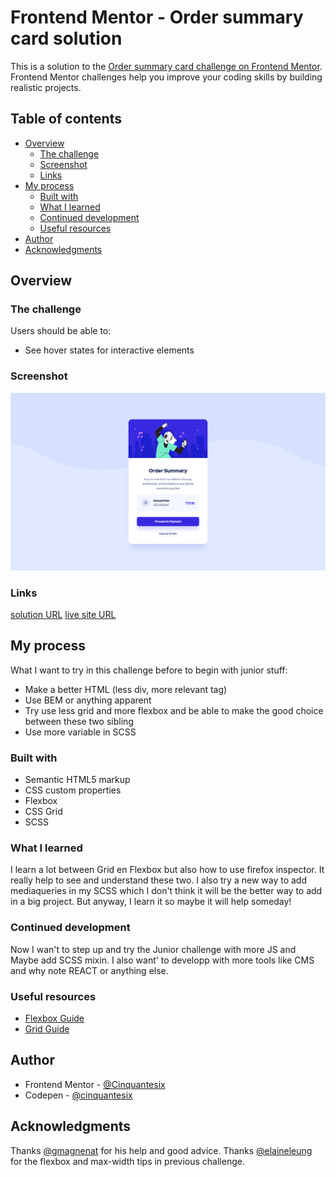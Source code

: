 # Frontend Mentor - Order summary card solution

This is a solution to the [Order summary card challenge on Frontend Mentor](https://www.frontendmentor.io/challenges/order-summary-component-QlPmajDUj). Frontend Mentor challenges help you improve your coding skills by building realistic projects. 

## Table of contents

- [Overview](#overview)
  - [The challenge](#the-challenge)
  - [Screenshot](#screenshot)
  - [Links](#links)
- [My process](#my-process)
  - [Built with](#built-with)
  - [What I learned](#what-i-learned)
  - [Continued development](#continued-development)
  - [Useful resources](#useful-resources)
- [Author](#author)
- [Acknowledgments](#acknowledgments)

## Overview

### The challenge

Users should be able to:

- See hover states for interactive elements

### Screenshot

![](./screenshot.png)

### Links

[solution URL](https://github.com/Cinquantesix/order-summary-component-main)
[live site URL](https://polite-eclair-5fdd16.netlify.app/)

## My process

What I want to try in this challenge before to begin with junior stuff:

- Make a better HTML (less div, more relevant tag)
- Use BEM or anything apparent
- Try use less grid and more flexbox and be able to make the good choice between these two sibling
- Use more variable in SCSS

### Built with

- Semantic HTML5 markup
- CSS custom properties
- Flexbox
- CSS Grid
- SCSS

### What I learned

I learn a lot between Grid en Flexbox but also how to use firefox inspector. It really help to see and understand these two. I also try a new way to add mediaqueries in my SCSS which I don't think it will be the better way to add in a big project. But anyway, I learn it so maybe it will help someday!

### Continued development

Now I wan't to step up and try the Junior challenge with more JS and Maybe add SCSS mixin. I also want' to developp with more tools like CMS and why note REACT or anything else.

### Useful resources

- [Flexbox Guide](https://css-tricks.com/snippets/css/a-guide-to-flexbox/)
- [Grid Guide](https://css-tricks.com/snippets/css/complete-guide-grid/)

## Author

- Frontend Mentor - [@Cinquantesix](https://www.frontendmentor.io/profile/Cinquantesix)
- Codepen - [@cinquantesix](https://codepen.io/cinquantesix)

## Acknowledgments

Thanks [@gmagnenat](https://www.frontendmentor.io/profile/gmagnenat) for his help and good advice.
Thanks [@elaineleung](https://www.frontendmentor.io/profile/elaineleung) for the flexbox and max-width tips in previous challenge.
